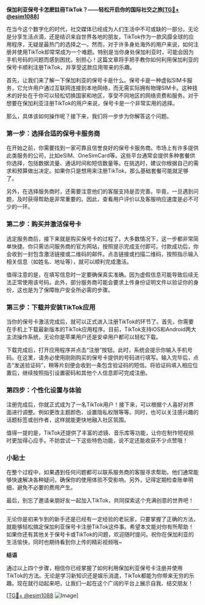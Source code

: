 **保加利亚保号卡怎麽註冊TikTok？——轻松开启你的国际社交之旅[[TG💪+ @esim1088](https://t.me/s/esim1088)]**

在当今这个数字化的时代，社交媒体已经成为人们生活中不可或缺的一部分。无论是分享生活点滴，还是结识来自世界各地的朋友，TikTok作为一款风靡全球的应用程序，无疑是最热门的选择之一。然而，对于许多身处海外的用户来说，如何注册并使用TikTok却常常成为一个难题。特别是当你身处保加利亚时，可能会因为手机号码的问题而感到困扰。别担心！这篇文章将手把手教你如何利用保加利亚的保号卡顺利注册TikTok，并享受这款应用带来的乐趣。

首先，让我们来了解一下保加利亚的保号卡是什么。保号卡是一种虚拟SIM卡服务，它允许用户通过互联网连接到本地网络，而无需实际拥有物理SIM卡。这种技术的好处在于你可以轻松切换国家和地区，享受不同地区的网络资费和服务。对于想要在保加利亚注册TikTok的用户来说，保号卡是一个非常实用的选择。

那么，具体该如何操作呢？接下来，我们将一步步为你解答这个问题。

### 第一步：选择合适的保号卡服务商

在开始之前，你需要找到一家可靠且信誉良好的保号卡服务商。市场上有许多提供此类服务的公司，比如eSIM、OneSimCard等。这些平台通常会提供多种套餐供你选择，包括数据流量、通话时间和短信数量等。在挑选时，建议你根据自己的需求和预算做出决定。如果你只是想用来注册TikTok，那么基础套餐可能就足够了。

另外，在选择服务商时，还需要注意他们的客服支持是否完善。毕竟，一旦遇到问题，及时获得帮助是非常重要的。因此，查看用户评价以及客服响应速度是必不可少的一环。

### 第二步：购买并激活保号卡

选定服务商后，接下来就是购买保号卡的过程了。大多数情况下，这一步都非常简单快捷。你只需访问服务商的官方网站，按照提示完成支付即可。付款成功后，你会收到一封包含激活链接或二维码的邮件。点击链接或扫描二维码，按照指示输入相关信息（如姓名、地址等），就可以顺利完成激活。

值得注意的是，在填写信息时一定要确保真实准确。因为虚假信息可能导致后续无法正常使用该号码。此外，部分服务商可能会要求上传身份证明文件以验证你的身份，这也是为了保障账户安全所必需的步骤。

### 第三步：下载并安装TikTok应用

当你的保号卡激活完成后，就可以正式进入注册TikTok的环节了。首先，你需要在手机上下载最新版本的TikTok应用程序。目前，TikTok支持iOS和Android两大主流操作系统，无论你是苹果用户还是安卓用户都可以轻松下载。

下载完成后，打开应用程序并点击“注册”按钮。此时，系统会提示你输入手机号码。在这里，请务必使用刚刚购买的保号卡提供的号码进行填写。输入完毕后，点击“发送验证码”，稍等片刻便会收到一条包含验证码的短信。将验证码填入相应位置后，继续按照指引设置密码和其他个人信息即可完成注册。

### 第四步：个性化设置与体验

注册完成后，你就正式成为了一名TikTok用户！接下来，可以根据个人喜好对界面进行调整。例如更改主题颜色、设置隐私权限等等。同时，也可以关注感兴趣的话题标签或创作者，这样就能更快地融入社区氛围。

值得一提的是，TikTok还提供了丰富的滤镜、音乐库等功能，让你在制作短视频时更加得心应手。不妨尝试一下这些特色功能，说不定还能收获不少点赞哦！

### 小贴士

在整个过程中，如果遇到任何问题都可以联系服务商的客服寻求帮助。他们通常能够快速解决各种疑问，确保你的使用体验不受影响。另外，记得定期检查账单明细，避免不必要的费用产生。

最后，别忘了邀请亲朋好友一起加入TikTok，共同探索这个充满创意的世界吧！

---

无论你是初来乍到的新手还是已经有一定经验的老玩家，只要掌握了正确的方法，就能够轻松搞定保加利亚保号卡注册TikTok这件事。希望本文能对你有所帮助！如果你还有其他关于保号卡或TikTok的问题，欢迎随时提问。祝你在保加利亚的生活愉快，同时也期待看到你上传的精彩视频哦~

**结语**

通过以上四个步骤，相信你已经掌握了如何利用保加利亚保号卡注册并使用TikTok的方法。无论是学习新知识还是娱乐消遣，TikTok都能为你带来无穷的乐趣。现在就行动起来吧，让我们一起在这个广阔的平台上展示自我、结交朋友！

[[TG💪+ @esim1088](https://t.me/s/esim1088) ![Image](https://i.postimg.cc/4NQfJmqS/Snipaste-2025-05-13-00-14-12.png)]